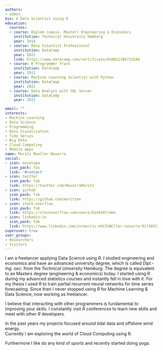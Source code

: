 ```yaml
---
authors:
- admin
bio: A Data Scientist using R
education:
  courses:
  - course: Diplom (equiv. Master) Engineering & Economics
    institution: Technical University Hamburg
    year: 2014
  - course: Data Scientist Professional
    institution: DataCamp
    year: 2021
    link: https://www.datacamp.com/certificate/DS0011186732540
  - course: R Programmer Track
    institution: DataCamp
    year: 2021
  - course: Machine Learning Scientist with Python
    institution: DataCamp
    year: 2021
  - course: Data Analyst with SQL Server
    institution: DataCamp
    year: 2021

email: ""
interests:
- Machine Learning
- Data Science
- Programming
- Data Visualization
- Time Series
- Big Data
- Cloud Computing
- Mobile Apps
name: Moritz Mueller-Navarra
social:
- icon: envelope
  icon_pack: fas
  link: '#contact'
- icon: twitter
  icon_pack: fab
  link: https://twitter.com/NavarraMoritz
- icon: github
  icon_pack: fab
  link: https://github.com/moritzmn
- icon: stack-overflow
  icon_pack: fab
  link: https://stackoverflow.com/users/6244387/mmn
- icon: linkedin-in
  icon_pack: fab
  link: https://www.linkedin.com/in/moritz-m%C3%BCller-navarra-917285110/
superuser: true
user_groups:
- Researchers
- Visitors
---
```


I am a freelancer applying Data Science using *R*. I studied engineering and economics and have an advanced university degree, which is called *Dipl.-Ing. oec.* from the *Technical University Hamburg*. The degree is equivalent to an Masters degree (engineering & economics) today. I started using *R* during my advanced statistics courses and instantly fell in love with it. For my thesis I used *R* to train partial recurrent neural networks for time series forecasting. Since then I never stopped using *R* for Machine Learning & Data Science, now working as freelancer.  

I believe that interacting with other programmers is fundamental to improving your skills. I constantly visit *R* conferences to learn new skills and meet with other *R* developers. 

In the past years my projects focused around tidal data and offshore wind energy.  
Currently I am exploring the world of Cloud Computing using R.

Furthermore I like do any kind of sports and recently started doing yoga.  


